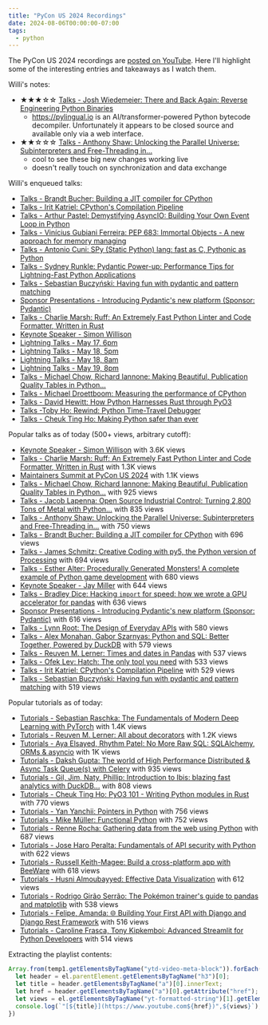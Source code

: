 ```yaml
---
title: "PyCon US 2024 Recordings"
date: 2024-08-06T00:00:00-07:00
tags:
  - python
---
```


The PyCon US 2024 recordings are [posted on YouTube](https://www.youtube.com/playlist?list=PL2Uw4_HvXqvYhjub9bw4uDAmNtprgAvlJ).
Here I'll highlight some of the interesting entries and takeaways as I watch them.

Willi's notes:

  - ★★★☆☆ [Talks - Josh Wiedemeier: There and Back Again: Reverse Engineering Python Binaries](https://www.youtube.com/watch?v=mCkqz8jo19M&list=PL2Uw4_HvXqvYhjub9bw4uDAmNtprgAvlJ&index=62&pp=iAQB)
    - https://pylingual.io is an AI/transformer-powered Python bytecode decompiler. Unfortunately it appears to be closed source and available only via a web interface.
  - ★★☆☆☆ [Talks - Anthony Shaw: Unlocking the Parallel Universe: Subinterpreters and Free-Threading in...](https://www.youtube.com/watch?v=lCjsy7tb420&list=PL2Uw4_HvXqvYhjub9bw4uDAmNtprgAvlJ&index=131&pp=iAQB)
    - cool to see these big new changes working live
    - doesn't really touch on synchronization and data exchange

Willi's enqueued talks:

  - [Talks - Brandt Bucher: Building a JIT compiler for CPython](https://www.youtube.com/watch?v=wr0fVU3Ajwc&list=PL2Uw4_HvXqvYhjub9bw4uDAmNtprgAvlJ&index=129&pp=iAQB)
  - [Talks - Irit Katriel: CPython's Compilation Pipeline](https://www.youtube.com/watch?v=La_wk7maIpY&list=PL2Uw4_HvXqvYhjub9bw4uDAmNtprgAvlJ&index=105&pp=iAQB)
  - [Talks - Arthur Pastel: Demystifying AsyncIO: Building Your Own Event Loop in Python](https://www.youtube.com/watch?v=heF0Iaxa5k8&list=PL2Uw4_HvXqvYhjub9bw4uDAmNtprgAvlJ&index=107&pp=iAQB)
  - [Talks - Vinícius Gubiani Ferreira: PEP 683: Immortal Objects - A new approach for memory managing](https://www.youtube.com/watch?v=7j0RRiDeqRg&list=PL2Uw4_HvXqvYhjub9bw4uDAmNtprgAvlJ&index=66&pp=iAQB)
  - [Talks - Antonio Cuni: SPy (Static Python) lang: fast as C, Pythonic as Python](https://www.youtube.com/watch?v=0UGFhldmSBA&list=PL2Uw4_HvXqvYhjub9bw4uDAmNtprgAvlJ&index=127&pp=iAQB)
  - [Talks - Sydney Runkle: Pydantic Power-up: Performance Tips for Lightning-Fast Python Applications](https://www.youtube.com/watch?v=Qvj5e9xtaSE&list=PL2Uw4_HvXqvYhjub9bw4uDAmNtprgAvlJ&index=59&pp=iAQB)
  - [Talks - Sebastian Buczyński: Having fun with pydantic and pattern matching](https://www.youtube.com/watch?v=VQcXKGeCsI8&list=PL2Uw4_HvXqvYhjub9bw4uDAmNtprgAvlJ&index=87&pp=iAQB)
  - [Sponsor Presentations - Introducing Pydantic's new platform (Sponsor: Pydantic)](https://www.youtube.com/watch?v=kns4Qlvl3vk&list=PL2Uw4_HvXqvYhjub9bw4uDAmNtprgAvlJ&index=47&pp=iAQB)
  - [Talks - Charlie Marsh: Ruff: An Extremely Fast Python Linter and Code Formatter, Written in Rust](https://www.youtube.com/watch?v=4zeJUz18ZtA&list=PL2Uw4_HvXqvYhjub9bw4uDAmNtprgAvlJ&index=69&pp=iAQB)
  - [Keynote Speaker - Simon Willison](https://www.youtube.com/watch?v=P1-KQZZarpc&list=PL2Uw4_HvXqvYhjub9bw4uDAmNtprgAvlJ&index=121&pp=iAQB)
  - [Lightning Talks - May 17, 6pm](https://www.youtube.com/watch?v=p_Vx3gDHeUI&list=PL2Uw4_HvXqvYhjub9bw4uDAmNtprgAvlJ&index=119&pp=iAQB)
  - [Lightning Talks - May 18, 5pm](https://www.youtube.com/watch?v=v9qZMEthaio&list=PL2Uw4_HvXqvYhjub9bw4uDAmNtprgAvlJ&index=122&pp=iAQB)
  - [Lightning Talks - May 18, 8am](https://www.youtube.com/watch?v=a4y5hNvwee8&list=PL2Uw4_HvXqvYhjub9bw4uDAmNtprgAvlJ&index=118&pp=iAQB)
  - [Lightning Talks - May 19, 8pm](https://www.youtube.com/watch?v=qXr--LBHWtY&list=PL2Uw4_HvXqvYhjub9bw4uDAmNtprgAvlJ&index=123&pp=iAQB)
  - [Talks - Michael Chow, Richard Iannone: Making Beautiful, Publication Quality Tables in Python...](https://www.youtube.com/watch?v=LauNJNKECOM&list=PL2Uw4_HvXqvYhjub9bw4uDAmNtprgAvlJ&index=57&pp=iAQB)
  - [Talks - Michael Droettboom: Measuring the performance of CPython](https://www.youtube.com/watch?v=asTv4NwF0as&list=PL2Uw4_HvXqvYhjub9bw4uDAmNtprgAvlJ&index=84&pp=iAQB)
  - [Talks - David Hewitt: How Python Harnesses Rust through PyO3](https://www.youtube.com/watch?v=UkZ_m3Wj2hA&list=PL2Uw4_HvXqvYhjub9bw4uDAmNtprgAvlJ&index=103&pp=iAQB)
  - [Talks -Toby Ho: Rewind: Python Time-Travel Debugger](https://www.youtube.com/watch?v=ex9draKAP3c&list=PL2Uw4_HvXqvYhjub9bw4uDAmNtprgAvlJ&index=51&pp=iAQB)
  - [Talks - Cheuk Ting Ho: Making Python safer than ever](https://www.youtube.com/watch?v=ELvIJdBh0Os&list=PL2Uw4_HvXqvYhjub9bw4uDAmNtprgAvlJ&index=89&pp=iAQB)

Popular talks as of today (500+ views, arbitrary cutoff):

  - [Keynote Speaker - Simon Willison](https://www.youtube.com/watch?v=P1-KQZZarpc&list=PL2Uw4_HvXqvYhjub9bw4uDAmNtprgAvlJ&index=121&pp=iAQB) with 3.6K views
  - [Talks - Charlie Marsh: Ruff: An Extremely Fast Python Linter and Code Formatter, Written in Rust](https://www.youtube.com/watch?v=4zeJUz18ZtA&list=PL2Uw4_HvXqvYhjub9bw4uDAmNtprgAvlJ&index=69&pp=iAQB) with 1.3K views
  - [Maintainers Summit at PyCon US 2024](https://www.youtube.com/watch?v=L-Ok_89QJOM&list=PL2Uw4_HvXqvYhjub9bw4uDAmNtprgAvlJ&index=4&pp=iAQB) with 1.1K views
  - [Talks - Michael Chow, Richard Iannone: Making Beautiful, Publication Quality Tables in Python...](https://www.youtube.com/watch?v=LauNJNKECOM&list=PL2Uw4_HvXqvYhjub9bw4uDAmNtprgAvlJ&index=57&pp=iAQB) with 925 views
  - [Talks - Jacob Lapenna: Open Source Industrial Control: Turning 2,800 Tons of Metal with Python...](https://www.youtube.com/watch?v=IxriyZJm9Lg&list=PL2Uw4_HvXqvYhjub9bw4uDAmNtprgAvlJ&index=111&pp=iAQB) with 835 views
  - [Talks - Anthony Shaw: Unlocking the Parallel Universe: Subinterpreters and Free-Threading in...](https://www.youtube.com/watch?v=lCjsy7tb420&list=PL2Uw4_HvXqvYhjub9bw4uDAmNtprgAvlJ&index=131&pp=iAQB) with 750 views
  - [Talks - Brandt Bucher: Building a JIT compiler for CPython](https://www.youtube.com/watch?v=wr0fVU3Ajwc&list=PL2Uw4_HvXqvYhjub9bw4uDAmNtprgAvlJ&index=129&pp=iAQB) with 696 views
  - [Talks - James Schmitz: Creative Coding with py5, the Python version of Processing](https://www.youtube.com/watch?v=pNVn3FPi5PU&list=PL2Uw4_HvXqvYhjub9bw4uDAmNtprgAvlJ&index=106&pp=iAQB) with 694 views
  - [Talks - Esther Alter: Procedurally Generated Monsters! A complete example of Python game development](https://www.youtube.com/watch?v=TOj7mMeYZ8Y&list=PL2Uw4_HvXqvYhjub9bw4uDAmNtprgAvlJ&index=71&pp=iAQB) with 680 views
  - [Keynote Speaker - Jay Miller](https://www.youtube.com/watch?v=jYZBpoYjxLo&list=PL2Uw4_HvXqvYhjub9bw4uDAmNtprgAvlJ&index=49&pp=iAQB) with 644 views
  - [Talks - Bradley Dice: Hacking `import` for speed: how we wrote a GPU accelerator for pandas](https://www.youtube.com/watch?v=UuW8JnegaWA&list=PL2Uw4_HvXqvYhjub9bw4uDAmNtprgAvlJ&index=83&pp=iAQB) with 636 views
  - [Sponsor Presentations - Introducing Pydantic's new platform (Sponsor: Pydantic)](https://www.youtube.com/watch?v=kns4Qlvl3vk&list=PL2Uw4_HvXqvYhjub9bw4uDAmNtprgAvlJ&index=47&pp=iAQB) with 616 views
  - [Talks - Lynn Root: The Design of Everyday APIs](https://www.youtube.com/watch?v=sM18L7Xf5C4&list=PL2Uw4_HvXqvYhjub9bw4uDAmNtprgAvlJ&index=64&pp=iAQB) with 580 views
  - [Talks - Alex Monahan, Gabor Szarnyas: Python and SQL: Better Together, Powered by DuckDB](https://www.youtube.com/watch?v=JoVHITW_WeE&list=PL2Uw4_HvXqvYhjub9bw4uDAmNtprgAvlJ&index=96&pp=iAQB) with 579 views
  - [Talks - Reuven M. Lerner: Times and dates in Pandas](https://www.youtube.com/watch?v=kgKRCYSEzJk&list=PL2Uw4_HvXqvYhjub9bw4uDAmNtprgAvlJ&index=58&pp=iAQB) with 537 views
  - [Talks - Ofek Lev: Hatch: The only tool you need](https://www.youtube.com/watch?v=zE-RigeEODM&list=PL2Uw4_HvXqvYhjub9bw4uDAmNtprgAvlJ&index=53&pp=iAQB) with 533 views
  - [Talks - Irit Katriel: CPython's Compilation Pipeline](https://www.youtube.com/watch?v=La_wk7maIpY&list=PL2Uw4_HvXqvYhjub9bw4uDAmNtprgAvlJ&index=105&pp=iAQB) with 529 views
  - [Talks - Sebastian Buczyński: Having fun with pydantic and pattern matching](https://www.youtube.com/watch?v=VQcXKGeCsI8&list=PL2Uw4_HvXqvYhjub9bw4uDAmNtprgAvlJ&index=87&pp=iAQB) with 519 views

Popular tutorials as of today:

  - [Tutorials - Sebastian Raschka: The Fundamentals of Modern Deep Learning with PyTorch](https://www.youtube.com/watch?v=0yRsbh1bgtk&list=PL2Uw4_HvXqvYhjub9bw4uDAmNtprgAvlJ&index=19&pp=iAQB) with 1.4K views
  - [Tutorials - Reuven M. Lerner: All about decorators](https://www.youtube.com/watch?v=THv-m8niDho&list=PL2Uw4_HvXqvYhjub9bw4uDAmNtprgAvlJ&index=22&pp=iAQB) with 1.2K views
  - [Tutorials - Aya Elsayed, Rhythm Patel: No More Raw SQL: SQLAlchemy, ORMs & asyncio](https://www.youtube.com/watch?v=0YrGM2y2-Zo&list=PL2Uw4_HvXqvYhjub9bw4uDAmNtprgAvlJ&index=24&pp=iAQB) with 1K views
  - [Tutorials - Daksh Gupta: The world of High Performance Distributed & Async Task Queue(s) with Celery](https://www.youtube.com/watch?v=v-Snbz3WmJU&list=PL2Uw4_HvXqvYhjub9bw4uDAmNtprgAvlJ&index=10&pp=iAQB) with 935 views
  - [Tutorials - Gil, Jim, Naty, Phillip: Introduction to Ibis: blazing fast analytics with DuckDB...](https://www.youtube.com/watch?v=1ND6COslBKU&list=PL2Uw4_HvXqvYhjub9bw4uDAmNtprgAvlJ&index=15&pp=iAQB) with 808 views
  - [Tutorials - Cheuk Ting Ho: PyO3 101 - Writing Python modules in Rust](https://www.youtube.com/watch?v=3lGkvKVTt5Y&list=PL2Uw4_HvXqvYhjub9bw4uDAmNtprgAvlJ&index=17&pp=iAQB) with 770 views
  - [Tutorials - Yan Yanchii: Pointers in Python](https://www.youtube.com/watch?v=YepFiwhK3d8&list=PL2Uw4_HvXqvYhjub9bw4uDAmNtprgAvlJ&index=21&pp=iAQB) with 756 views
  - [Tutorials - Mike Müller: Functional Python](https://www.youtube.com/watch?v=R-75EPLbcNw&list=PL2Uw4_HvXqvYhjub9bw4uDAmNtprgAvlJ&index=27&pp=iAQB) with 752 views
  - [Tutorials - Renne Rocha: Gathering data from the web using Python](https://www.youtube.com/watch?v=sD30nvc1ff0&list=PL2Uw4_HvXqvYhjub9bw4uDAmNtprgAvlJ&index=23&pp=iAQB) with 687 views
  - [Tutorials - Jose Haro Peralta: Fundamentals of API security with Python](https://www.youtube.com/watch?v=n64VfBhyu9A&list=PL2Uw4_HvXqvYhjub9bw4uDAmNtprgAvlJ&index=26&pp=iAQB) with 622 views
  - [Tutorials - Russell Keith-Magee: Build a cross-platform app with BeeWare](https://www.youtube.com/watch?v=New2JLvWxiE&list=PL2Uw4_HvXqvYhjub9bw4uDAmNtprgAvlJ&index=29&pp=iAQB) with 618 views
  - [Tutorials - Husni Almoubayyed: Effective Data Visualization](https://www.youtube.com/watch?v=Uydp5R7LepU&list=PL2Uw4_HvXqvYhjub9bw4uDAmNtprgAvlJ&index=16&pp=iAQB) with 612 views
  - [Tutorials - Rodrigo Girão Serrão: The Pokémon trainer's guide to pandas and matplotlib](https://www.youtube.com/watch?v=M4CGalfUj0E&list=PL2Uw4_HvXqvYhjub9bw4uDAmNtprgAvlJ&index=11&pp=iAQB) with 538 views
  - [Tutorials - Felipe, Amanda: 🌐 Building Your First API with Django and Django Rest Framework](https://www.youtube.com/watch?v=iL9vp8xuHDw&list=PL2Uw4_HvXqvYhjub9bw4uDAmNtprgAvlJ&index=13&pp=iAQB) with 516 views
  - [Tutorials - Caroline Frasca, Tony Kipkemboi: Advanced Streamlit for Python Developers](https://www.youtube.com/watch?v=oCGQH7saYBA&list=PL2Uw4_HvXqvYhjub9bw4uDAmNtprgAvlJ&index=18&pp=iAQB) with 514 views

Extracting the playlist contents:

```js
Array.from(temp1.getElementsByTagName("ytd-video-meta-block")).forEach((el) => {
  let header = el.parentElement.getElementsByTagName("h3")[0];
  let title = header.getElementsByTagName("a")[0].innerText;
  let href = header.getElementsByTagName("a")[0].getAttribute("href");
  let views = el.getElementsByTagName("yt-formatted-string")[1].getElementsByTagName("span")[0].innerText.split(" ")[0];
  console.log(`"[${title}](https://www.youtube.com${href})",${views}`);
})
```
